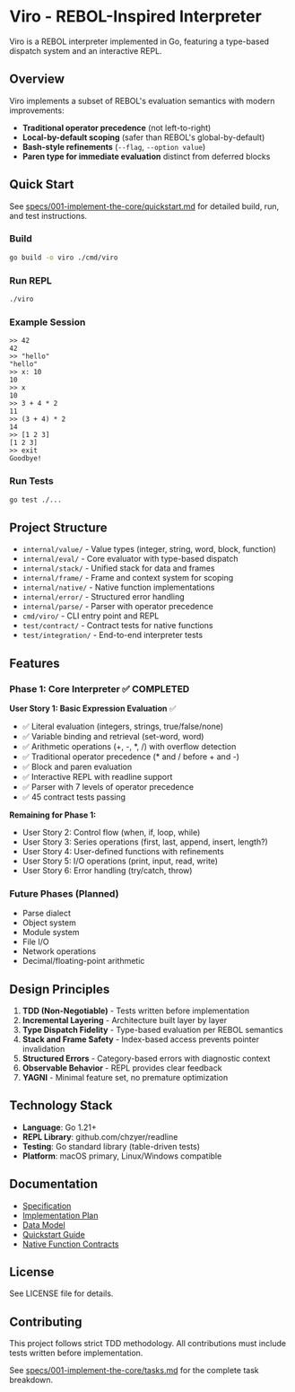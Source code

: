 # Viro - REBOL-Inspired Interpreter

Viro is a REBOL interpreter implemented in Go, featuring a type-based dispatch system and an interactive REPL.

## Overview

Viro implements a subset of REBOL's evaluation semantics with modern improvements:
- **Traditional operator precedence** (not left-to-right)
- **Local-by-default scoping** (safer than REBOL's global-by-default)
- **Bash-style refinements** (`--flag`, `--option value`)
- **Paren type for immediate evaluation** distinct from deferred blocks

## Quick Start

See [specs/001-implement-the-core/quickstart.md](specs/001-implement-the-core/quickstart.md) for detailed build, run, and test instructions.

### Build

```bash
go build -o viro ./cmd/viro
```

### Run REPL

```bash
./viro
```

### Example Session

```rebol
>> 42
42
>> "hello"
"hello"
>> x: 10
10
>> x
10
>> 3 + 4 * 2
11
>> (3 + 4) * 2
14
>> [1 2 3]
[1 2 3]
>> exit
Goodbye!
```

### Run Tests

```bash
go test ./...
```

## Project Structure

- `internal/value/` - Value types (integer, string, word, block, function)
- `internal/eval/` - Core evaluator with type-based dispatch
- `internal/stack/` - Unified stack for data and frames
- `internal/frame/` - Frame and context system for scoping
- `internal/native/` - Native function implementations
- `internal/error/` - Structured error handling
- `internal/parse/` - Parser with operator precedence
- `cmd/viro/` - CLI entry point and REPL
- `test/contract/` - Contract tests for native functions
- `test/integration/` - End-to-end interpreter tests

## Features

### Phase 1: Core Interpreter ✅ COMPLETED

**User Story 1: Basic Expression Evaluation** ✅
- ✅ Literal evaluation (integers, strings, true/false/none)
- ✅ Variable binding and retrieval (set-word, word)
- ✅ Arithmetic operations (+, -, *, /) with overflow detection
- ✅ Traditional operator precedence (* and / before + and -)
- ✅ Block and paren evaluation
- ✅ Interactive REPL with readline support
- ✅ Parser with 7 levels of operator precedence
- ✅ 45 contract tests passing

**Remaining for Phase 1:**
- User Story 2: Control flow (when, if, loop, while)
- User Story 3: Series operations (first, last, append, insert, length?)
- User Story 4: User-defined functions with refinements
- User Story 5: I/O operations (print, input, read, write)
- User Story 6: Error handling (try/catch, throw)

### Future Phases (Planned)

- Parse dialect
- Object system
- Module system
- File I/O
- Network operations
- Decimal/floating-point arithmetic

## Design Principles

1. **TDD (Non-Negotiable)** - Tests written before implementation
2. **Incremental Layering** - Architecture built layer by layer
3. **Type Dispatch Fidelity** - Type-based evaluation per REBOL semantics
4. **Stack and Frame Safety** - Index-based access prevents pointer invalidation
5. **Structured Errors** - Category-based errors with diagnostic context
6. **Observable Behavior** - REPL provides clear feedback
7. **YAGNI** - Minimal feature set, no premature optimization

## Technology Stack

- **Language**: Go 1.21+
- **REPL Library**: github.com/chzyer/readline
- **Testing**: Go standard library (table-driven tests)
- **Platform**: macOS primary, Linux/Windows compatible

## Documentation

- [Specification](specs/001-implement-the-core/spec.md)
- [Implementation Plan](specs/001-implement-the-core/plan.md)
- [Data Model](specs/001-implement-the-core/data-model.md)
- [Quickstart Guide](specs/001-implement-the-core/quickstart.md)
- [Native Function Contracts](specs/001-implement-the-core/contracts/)

## License

See LICENSE file for details.

## Contributing

This project follows strict TDD methodology. All contributions must include tests written before implementation.

See [specs/001-implement-the-core/tasks.md](specs/001-implement-the-core/tasks.md) for the complete task breakdown.
